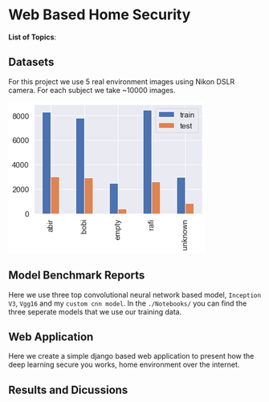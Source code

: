 # Web Based Home Security

**List of Topics**:



## Datasets

For this project we use 5 real environment images using Nikon DSLR camera. For each subject we take ~10000 images. 

![images](./dataset-freq-count.png)

## Model Benchmark Reports

Here we use three top convolutional neural network based model, `Inception V3`, `Vgg16` and my `custom cnn model`. In the `./Notebooks/` you can find the three seperate models that we use our training data.

## Web Application

Here we create a simple django based web application to present how the deep learning secure you works, home environment over the internet. 

## Results and Dicussions

